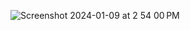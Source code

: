 ![Screenshot 2024-01-09 at 2 54 00 PM](https://github.com/sudo-self/two-scoops/assets/119916323/bc681530-f246-44c2-921e-95388a3e8b24)
